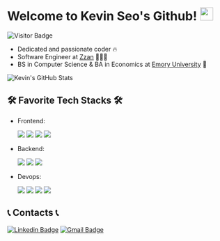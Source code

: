 <!-- Heading -->
# Welcome to Kevin Seo's Github! <img src="https://raw.githubusercontent.com/aemmadi/aemmadi/master/wave.gif" width="30">
![Visitor Badge](https://visitor-badge.laobi.icu/badge?page_id=hgseo16.hgseo16)

<!-- About Me🏻‍-->
+ Dedicated and passionate coder 🔥
+ Software Engineer at [Zzan](https://www.zzan.io/) 👨🏻‍💻
+ BS in Computer Science & BA in Economics at [Emory University](https://www.emory.edu/home/index.html) 📖

![Kevin's GitHub Stats](https://github-readme-stats.vercel.app/api?username=hgseo16&show_icons=true&include_all_commits=true)

<!-- Favorite Tech Stacks -->
<h2>🛠️ Favorite Tech Stacks 🛠️</h2>

<ul>
  <li> Frontend:
    <p align="left">
      <img src="https://img.shields.io/badge/React-61DAFB?style=flat-square&logo=React&logoColor=ffffff"/>
      <img src="https://img.shields.io/badge/Next.js-000000?style=flat-square&logo=Next.js&logoColor=ffffff"/> 
      <img src="https://img.shields.io/badge/TailwindCSS-06B6D4?style=flat-square&logo=TailwindCSS&logoColor=ffffff"/> 
      <img src="https://img.shields.io/badge/React%20Query-FF4154?style=flat-square&logo=React%20Query&logoColor=ffffff"/> 
    </p>
  </li>
  <li> Backend:
    <p align="left">
      <img src="https://img.shields.io/badge/Express-000000?style=flat-square&logo=Express&logoColor=ffffff"/>
      <img src="https://img.shields.io/badge/NestJS-E0234E?style=flat-square&logo=NestJS&logoColor=ffffff"/>
      <img src="https://img.shields.io/badge/Supabase-3ECF8E?style=flat-square&logo=Supabase&logoColor=ffffff"/>
    </p>
  </li>
  <li> Devops:
    <p align="left">
      <img src="https://img.shields.io/badge/PostgreSQL-4169E1?style=flat-square&logo=PostgreSQL&logoColor=ffffff"/>
      <img src="https://img.shields.io/badge/Docker-2496ED?style=flat-square&logo=Docker&logoColor=ffffff"/>
      <img src="https://img.shields.io/badge/Amazon%20S3-569A31?style=flat-square&logo=Amazon%20S3&logoColor=ffffff"/>
      <img src="https://img.shields.io/badge/AWS%20Lambda-FF9900?style=flat-square&logo=AWS%20Lambda&logoColor=ffffff"/>
    </p>
  </li>
</ul>

<!-- Contacts -->
<h2>📞 Contacts 📞</h2>

[![Linkedin Badge](https://img.shields.io/badge/Kevin%20Seo-blue?style=flat-square&logo=Linkedin&logoColor=white&link=https://www.linkedin.com/in/hyoung-gyoo-seo-0826021b6/)](httpshttps://www.linkedin.com/in/hyoung-gyoo-seo-0826021b6/)
[![Gmail Badge](https://img.shields.io/badge/-seohyounggyoo@gmail.com-c14438?style=flat-square&logo=Gmail&logoColor=white&link=mailto:seohyounggyoo@gmail.com)](mailto:seohyounggyoo@gmail.com)
